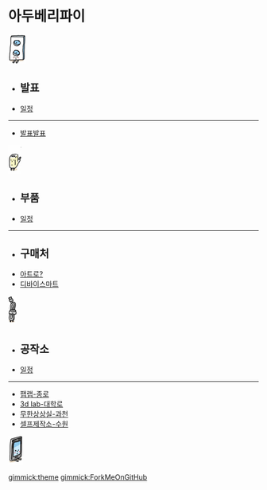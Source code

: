 # 아두베리파이

[![](/doc/img/m01.png)]()

  * ## 발표
  * [일정](doc/part3/intro.md)
  ----------
  * [발표발표](doc/part3/d01.md)

[![](/doc/img/m02.png)]()

  * ## 부품
  * [일정](doc/part3/intro.md)
  ----------
  * ## 구매처
  * [아트로?](doc/part3/d01.md)
  * [디바이스마트](doc/part3/d01.md)

[![](/doc/img/m03.png)]()

  * ## 공작소
  * [일정](doc/part3/intro.md)
  ----------
  * [팹랩-종로](doc/part3/d01.md)
  * [3d lab-대학로](doc/part3/d01.md)
  * [무한상상실-과천](doc/part3/d01.md)
  * [셀프제작소-수원](doc/part3/d01.md)

[![모임후기](/doc/img/m04.png)](doc/after.md)

[gimmick:theme](simplex)
[gimmick:ForkMeOnGitHub](https://github.com/biopy/biopy.github.io)

<style>
.dropdown{
	display: flex !important;
}
#md-content{
	width: 100% !important;
}
.img-thumbnail{
	/*width: 100%;*/
}

#md-page-menu{
	display:none;
}

iframe{
	width: 100%;
	height: 600px;
]}
</style>
